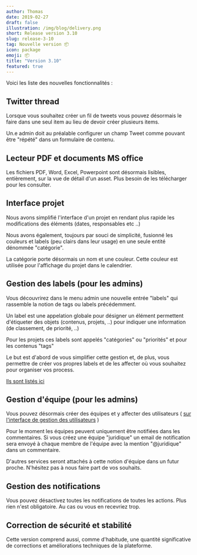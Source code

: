 ```yaml
---
author: Thomas
date: 2019-02-27
draft: false
illustration: /img/blog/delivery.png
short: Release version 3.10
slug: release-3-10
tag: Nouvelle version 📦 
icon: package
emoji: 📦
title: "Version 3.10"
featured: true
---
```


Voici les liste des nouvelles fonctionnalités : 

## Twitter thread

Lorsque vous souhaitez créer un fil de tweets vous pouvez désormais le faire dans une seul item au lieu de devoir créer plusieurs items.

Un.e admin doit au préalable configurer un champ Tweet comme pouvant être "répété" dans un formulaire de contenu.

## Lecteur PDF et documents MS office

Les fichiers PDF, Word, Excel, Powerpoint sont désormais lisibles, entièrement, sur la vue de détail d'un asset. Plus besoin de les télécharger pour les consulter.

## Interface projet

Nous avons simplifié l'interface d'un projet en rendant plus rapide les modifications des éléments (dates, responsables etc ..)

Nous avons également, toujours par souci de simplicité, fusionné les couleurs et labels (peu clairs dans leur usage) en une seule entité dénommée "catégorie".

La catégorie porte désormais un nom et une couleur. Cette couleur est utilisée pour l'affichage du projet dans le calendrier.


## Gestion des labels (pour les admins)

Vous découvrirez dans le menu admin une nouvelle entrée "labels" qui rassemble la notion de tags ou labels précédemment.

Un label est une appelation globale pour désigner un élément permettent d'étiqueter des objets (contenus, projets, ..) pour indiquer une information (de classement, de priorité, ..)

Pour les projets ces labels sont appelés "catégories" ou "priorités" et pour les contenus "tags"

Le but est d'abord de vous simplifier cette gestion et, de plus, vous permettre de créer vos propres labels et de les affecter où vous souhaitez pour organiser vos process.

[Ils sont listés ici](https://app.pilot.pm/labels/)

## Gestion d'équipe (pour les admins)

Vous pouvez désormais créer des équipes et y affecter des utilisateurs ( [sur l'interface de gestion des utilisateurs](https://app.pilot.pm/users/actives) )

Pour le moment les équipes peuvent uniquement être notifiées dans les commentaires. Si vous créez une équipe "juridique" un email de notification sera envoyé à chaque membre de l'équipe avec la mention "@juridique" dans un commentaire.

D'autres services seront attachés à cette notion d'équipe dans un futur proche. N'hésitez pas à nous faire part de vos souhaits.


## Gestion des notifications

Vous pouvez désactivez toutes les notifications de toutes les actions. Plus rien n'est obligatoire. Au cas ou vous en recevriez trop.



## Correction de sécurité et stabilité

Cette version comprend aussi, comme d'habitude, une quantité significative de corrections et améliorations techniques de la plateforme.



